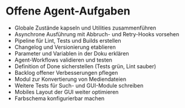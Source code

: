 # Offene Agent-Aufgaben

- Globale Zustände kapseln und Utilities zusammenführen
- Asynchrone Ausführung mit Abbruch- und Retry-Hooks vorsehen
- Pipeline für Lint, Tests und Builds erstellen
- Changelog und Versionierung etablieren
- Parameter und Variablen in der Doku erklären
- Agent-Workflows validieren und testen
- Definition of Done sicherstellen (Tests grün, Lint sauber)
- Backlog offener Verbesserungen pflegen
- Modul zur Konvertierung von Mediendateien
- Weitere Tests für Such- und GUI-Module schreiben
- Mobiles Layout der GUI weiter optimieren
- Farbschema konfigurierbar machen
